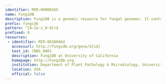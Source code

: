 ```yaml
---
identifier: MIR:00000365
name: FungiDB
description: FungiDB is a genomic resource for fungal genomes. It contains contains genome sequence and annotation from several fungal classes, including the Ascomycota classes, Eurotiomycetes, Sordariomycetes, Saccharomycetes and the Basidiomycota orders, Pucciniomycetes and Tremellomycetes, and the basal 'Zygomycete' lineage Mucormycotina.
prefix: fungidb
pattern: ^[A-Za-z_0-9]+$
prefixed: 0
resources:
 - identifier: MIR:00100464
   accessurl: http://fungidb.org/gene/${id}
   test_id: CNBG_0001
   description: FungiDB at University of California
   homepage: http://FungiDB.org
   institution: Department of Plant Pathology & Microbiology, University of California, Riverside, California
   location: USA
   official: false
---
```

